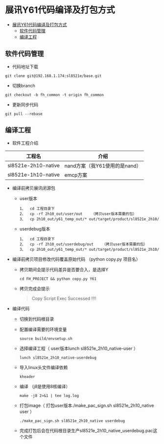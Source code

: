 # 展讯Y61代码编译及打包方式

- [展讯Y61代码编译及打包方式](#展讯y61代码编译及打包方式)
  - [软件代码管理](#软件代码管理)
  - [编译工程](#编译工程)

## 软件代码管理

- 代码地址下载

```shell
git clone git@192.168.1.174:sl8521e/base.git
```

- 切换branch

```shell
git checkout -b fh_common -t origin fh_common
```

- 更新同步代码

```shell
git pull --rebase
```

## 编译工程

- 软件工程介绍

| 工程名                 | 介绍                   |
| ------------------- | -------------------- |
| sl8521e-2h10-native | nand方案（我Y61使用的是nand） |
| sl8521e-1h10-native | emcp方案               |

- 编译前拷贝展讯闭源包
  - user版本

    ```shell
    1、  cd 工程目录下
    2、  cp -rf 2h10_out/user/out    （拷贝user版本需要的包）
    3、  cp 2h10_out/y61_temp_out/* out/target/product/sl8521e_2h10/
    ```

  - userdebug版本

    ```shell
    1、  cd 工程目录下
    2、  cp -rf 2h10_out/userdebug/out    （拷贝user版本需要的包）
    3、  cp 2h10_out/y61_temp_out/* out/target/product/sl8521e_2h10/
    ```

- 编译前拷贝项目修改代码覆盖原始代码 （python copy.py 项目名）
  - 拷贝期间会提示代码差异是否要合入，是选择Y

    ```shell
    cd FH_PROJECT && python copy.py Y61
    ```

  - 拷贝完成会提示  
    >    Copy Script Exec Successed !!!!

- 编译代码
  - 切换到代码根目录
  - 配置编译需要的环境变量

    ```shell
    source build/envsetup.sh
    ```

  - 选择编译工程（ user版本lunch sl8521e_2h10_native-user ）

    ```shell
    lunch sl8521e_2h10_native-userdebug
    ```
  
  - 导入linux头文件编译依赖

    ```shell
    kheader
    ```

  - 编译 （j8是使用8核编译）

    ```shell
    make -j8 2>&1 | tee log.log
    ```

  - 打包image（ 打包user版本./make_pac_sign.sh sl8521e_2h10_native user ）

    ```shell
    ./make_pac_sign.sh sl8521e_2h10_native userdebug
    ```

  - 完成打包后会在代码根目录生产sl8521e_2h10_native_userdebug.pac这个文件
